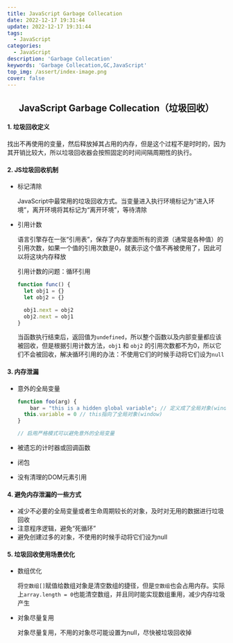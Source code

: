 ```yaml
---
title: JavaScript Garbage Collecation
date: 2022-12-17 19:31:44
update: 2022-12-17 19:31:44
tags:
  - JavaScript
categories:
  - JavaScript
description: 'Garbage Collecation'
keywords: 'Garbage Collecation,GC,JavaScript'
top_img: /assert/index-image.png
cover: false
---
```


## <center>JavaScript Garbage Collecation（垃圾回收）</center>

#### 1. 垃圾回收定义
  找出不再使用的变量，然后释放掉其占用的内存，但是这个过程不是时时的，因为其开销比较大，所以垃圾回收器会按照固定的时间间隔周期性的执行。
    
    
#### 2. JS垃圾回收机制
  - 标记清除
      
      JavaScript中最常用的垃圾回收方式。当变量进入执行环境标记为“进入环境”，离开环境将其标记为“离开环境”，等待清除
      
  - 引用计数
      
      语言引擎存在一张“引用表”，保存了内存里面所有的资源（通常是各种值）的引用次数，如果一个值的引用次数是0，就表示这个值不再被使用了，因此可以将这块内存释放
      
      引用计数的问题：循环引用
      
      ```javascript
      function func() {
        let obj1 = {}
        let obj2 = {}
      
        obj1.next = obj2
        obj2.next = obj1
      }
      ```
      
      当函数执行结束后，返回值为`undefined`，所以整个函数以及内部变量都应该被回收，但是根据引用计数方法，`obj1` 和 `obj2` 的引用次数都不为0，所以它们不会被回收，解决循环引用的办法：不使用它们的时候手动将它们设为`null`
        
#### 3. 内存泄漏
 - 意外的全局变量
    
    ```javascript
    function foo(arg) {
        bar = "this is a hidden global variable"; // 定义成了全局对象(window)属性
      this.variable = 0 // this指向了全局对象(window)
    }
    
    // 启用严格模式可以避免意外的全局变量
    ```
    
 - 被遗忘的计时器或回调函数
 - 闭包
 - 没有清理的DOM元素引用
    
#### 4. 避免内存泄漏的一些方式
  - 减少不必要的全局变量或者生命周期较长的对象，及时对无用的数据进行垃圾回收
  - 注意程序逻辑，避免“死循环”
  - 避免创建过多的对象，不使用的时候手动将它们设为null
    
#### 5. 垃圾回收使用场景优化
  - 数组优化
      
      将`空数组[]`赋值给数组对象是清空数组的捷径，但是`空数组`也会占用内存。实际上`array.length = 0`也能清空数组，并且同时能实现数组重用，减少内存垃圾产生
      
    
  - 对象尽量复用
      
      对象尽量复用，不用的对象尽可能设置为null，尽快被垃圾回收掉